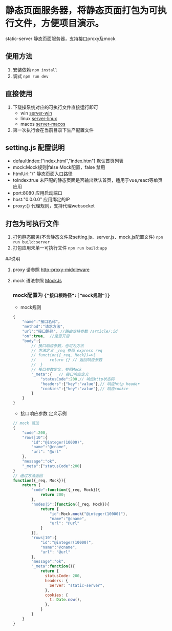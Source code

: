 # 静态页面服务器，将静态页面打包为可执行文件，方便项目演示。
static-server 静态页面服务器，支持接口proxy及mock

## 使用方法
1. 安装依赖 `npm install`
1. 调式 `npm run dev`
## 直接使用
1. 下载操系统对应的可执行文件直接运行即可
    - win [server-win](./bin/server-win.exe)
    - linux [server-linux](./bin/server-linux)
    - macos [server-macos](./bin/server-macos)
1. 第一次执行会在当前目录下生产配置文件
## setting.js 配置说明
- defaultIndex:["index.html","index.htm"]   默认首页列表
- mock:Mock规则|false   Mock配置，false 禁用
- htmlUrl:"/"   静态页面入口路径
- toIndex:true  未匹配的静态页面是否输出默认首页，适用于vue,react等单页应用
- port:8080 应用启动端口
- host:"0.0.0.0" 应用绑定的IP
- proxy:{} 代理规则，支持代理websocket
## 打包为可执行文件
1. 打包静态服务(不含静态文件及setting.js、server.js、mock.js配置文件) `npm run build:server`
1. 打包应用未单一可执行文件 `npm run build:app`

##说明
1. proxy 请参照 [http-proxy-middleware](https://github.com/chimurai/http-proxy-middleware)
1. mock 语法参照 [MockJs](http://mockjs.com/)

    ### mock配置为 `{"接口根路径":["mock规则"]}`
    
    - mock规则
    ```js
    {
        "name":"接口名称"，
        "method":"请求方法",
        "url":"接口路径", //路由支持参数 /article/:id
        "on":true,  //是否开启
        "body":{    
            // 接口响应参数，也可为方法
            // 方法定义 _req 参照 express req
            // function({_req, Mock})=>{     
            //      return {} // 返回响应参数
            //  }
            // 接口参数定义，参照Mock
            "_meta":{   // 接口响应定义
                "statusCode":200,// 响应http状态码
                "headers":{"key":"value"},// 响应http header
                "cookies":{"key":"value"},// 响应cookie
            }
        }
    }
    ```
    - 接口响应参数 定义示例
    ```js
    // mock 语法
    {
        "code":200,
        "rows|10":{
            "id":"@integer(10000)",
            "name":"@cname",
            "url": "@url"
        },
        "message":"ok",
        "_meta":{"statusCode":200}
    }
    // 通过方法返回
    function({_req, Mock}){
        return {
            "code":function({_req, Mock}){
                return 200;
            },
            "nodes|5":[function({_req, Mock}){
                return {
                    "id":Mock.mock("@integer(10000)"),
                    "name":"@cname",
                    "url": "@url"
                }
            }],
            "rows|10":{
                "id":"@integer(10000)",
                "name":"@cname",
                "url": "@url"
            },
            "message":"ok",
            "_meta":function(){
                return {
				  statusCode: 200,
				  headers: {
					Server: "static-server",
				  },
				  cookies: {
					t: Date.now(),
				  },
				}
            }
        }
    }
    ```
    